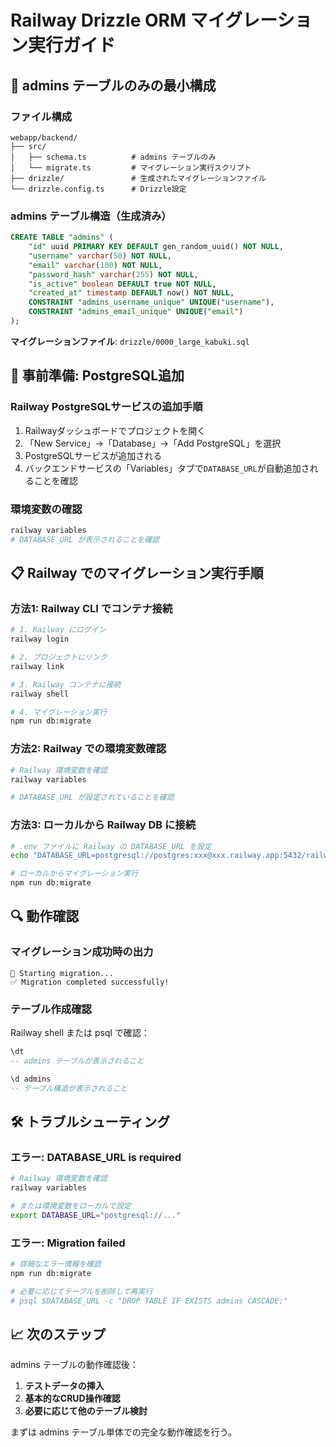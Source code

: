 # Railway Drizzle ORM マイグレーション実行ガイド

## 🎯 admins テーブルのみの最小構成

### ファイル構成
```
webapp/backend/
├── src/
│   ├── schema.ts          # admins テーブルのみ
│   └── migrate.ts         # マイグレーション実行スクリプト
├── drizzle/               # 生成されたマイグレーションファイル
└── drizzle.config.ts      # Drizzle設定
```

### admins テーブル構造（生成済み）
```sql
CREATE TABLE "admins" (
	"id" uuid PRIMARY KEY DEFAULT gen_random_uuid() NOT NULL,
	"username" varchar(50) NOT NULL,
	"email" varchar(100) NOT NULL,
	"password_hash" varchar(255) NOT NULL,
	"is_active" boolean DEFAULT true NOT NULL,
	"created_at" timestamp DEFAULT now() NOT NULL,
	CONSTRAINT "admins_username_unique" UNIQUE("username"),
	CONSTRAINT "admins_email_unique" UNIQUE("email")
);
```

**マイグレーションファイル**: `drizzle/0000_large_kabuki.sql`

## 🔧 事前準備: PostgreSQL追加

### Railway PostgreSQLサービスの追加手順
1. Railwayダッシュボードでプロジェクトを開く
2. 「New Service」→「Database」→「Add PostgreSQL」を選択
3. PostgreSQLサービスが追加される
4. バックエンドサービスの「Variables」タブで`DATABASE_URL`が自動追加されることを確認

### 環境変数の確認
```bash
railway variables
# DATABASE_URL が表示されることを確認
```

## 📋 Railway でのマイグレーション実行手順

### 方法1: Railway CLI でコンテナ接続

```bash
# 1. Railway にログイン
railway login

# 2. プロジェクトにリンク
railway link

# 3. Railway コンテナに接続
railway shell

# 4. マイグレーション実行
npm run db:migrate
```

### 方法2: Railway での環境変数確認

```bash
# Railway 環境変数を確認
railway variables

# DATABASE_URL が設定されていることを確認
```

### 方法3: ローカルから Railway DB に接続

```bash
# .env ファイルに Railway の DATABASE_URL を設定
echo "DATABASE_URL=postgresql://postgres:xxx@xxx.railway.app:5432/railway" > .env

# ローカルからマイグレーション実行
npm run db:migrate
```

## 🔍 動作確認

### マイグレーション成功時の出力
```
🚀 Starting migration...
✅ Migration completed successfully!
```

### テーブル作成確認
Railway shell または psql で確認：
```sql
\dt
-- admins テーブルが表示されること

\d admins
-- テーブル構造が表示されること
```

## 🛠️ トラブルシューティング

### エラー: DATABASE_URL is required
```bash
# Railway 環境変数を確認
railway variables

# または環境変数をローカルで設定
export DATABASE_URL="postgresql://..."
```

### エラー: Migration failed
```bash
# 詳細なエラー情報を確認
npm run db:migrate

# 必要に応じてテーブルを削除して再実行
# psql $DATABASE_URL -c "DROP TABLE IF EXISTS admins CASCADE;"
```

## 📈 次のステップ

admins テーブルの動作確認後：

1. **テストデータの挿入**
2. **基本的なCRUD操作確認**  
3. **必要に応じて他のテーブル検討**

まずは admins テーブル単体での完全な動作確認を行う。